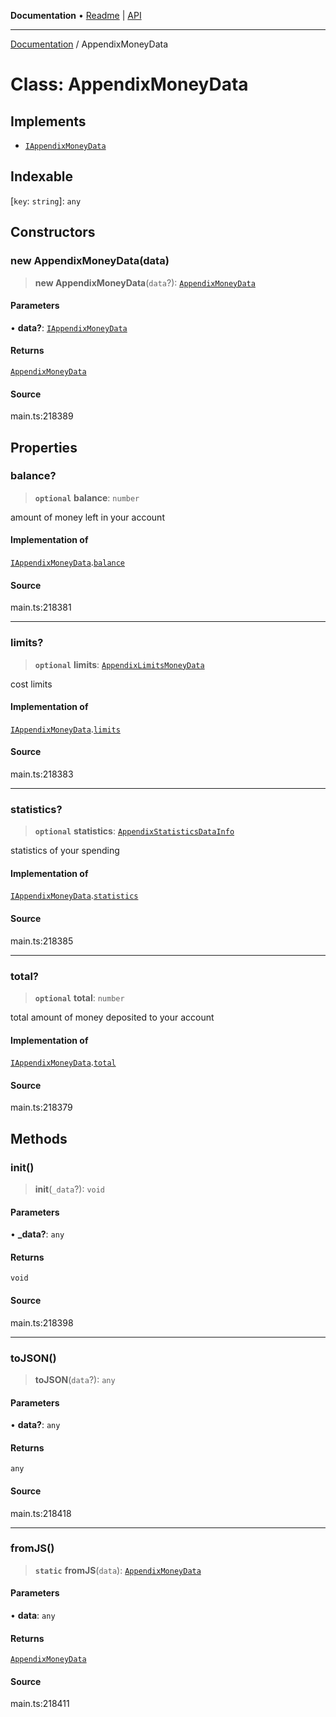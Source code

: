 **Documentation** • [Readme](../README.md) \| [API](../globals.md)

***

[Documentation](../README.md) / AppendixMoneyData

# Class: AppendixMoneyData

## Implements

- [`IAppendixMoneyData`](../interfaces/IAppendixMoneyData.md)

## Indexable

 \[`key`: `string`\]: `any`

## Constructors

### new AppendixMoneyData(data)

> **new AppendixMoneyData**(`data`?): [`AppendixMoneyData`](AppendixMoneyData.md)

#### Parameters

• **data?**: [`IAppendixMoneyData`](../interfaces/IAppendixMoneyData.md)

#### Returns

[`AppendixMoneyData`](AppendixMoneyData.md)

#### Source

main.ts:218389

## Properties

### balance?

> **`optional`** **balance**: `number`

amount of money left in your account

#### Implementation of

[`IAppendixMoneyData`](../interfaces/IAppendixMoneyData.md).[`balance`](../interfaces/IAppendixMoneyData.md#balance)

#### Source

main.ts:218381

***

### limits?

> **`optional`** **limits**: [`AppendixLimitsMoneyData`](AppendixLimitsMoneyData.md)

cost limits

#### Implementation of

[`IAppendixMoneyData`](../interfaces/IAppendixMoneyData.md).[`limits`](../interfaces/IAppendixMoneyData.md#limits)

#### Source

main.ts:218383

***

### statistics?

> **`optional`** **statistics**: [`AppendixStatisticsDataInfo`](AppendixStatisticsDataInfo.md)

statistics of your spending

#### Implementation of

[`IAppendixMoneyData`](../interfaces/IAppendixMoneyData.md).[`statistics`](../interfaces/IAppendixMoneyData.md#statistics)

#### Source

main.ts:218385

***

### total?

> **`optional`** **total**: `number`

total amount of money deposited to your account

#### Implementation of

[`IAppendixMoneyData`](../interfaces/IAppendixMoneyData.md).[`total`](../interfaces/IAppendixMoneyData.md#total)

#### Source

main.ts:218379

## Methods

### init()

> **init**(`_data`?): `void`

#### Parameters

• **\_data?**: `any`

#### Returns

`void`

#### Source

main.ts:218398

***

### toJSON()

> **toJSON**(`data`?): `any`

#### Parameters

• **data?**: `any`

#### Returns

`any`

#### Source

main.ts:218418

***

### fromJS()

> **`static`** **fromJS**(`data`): [`AppendixMoneyData`](AppendixMoneyData.md)

#### Parameters

• **data**: `any`

#### Returns

[`AppendixMoneyData`](AppendixMoneyData.md)

#### Source

main.ts:218411
